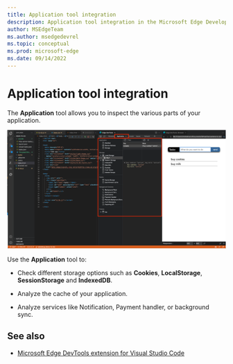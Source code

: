```yaml
---
title: Application tool integration
description: Application tool integration in the Microsoft Edge Developer Tools extension for Visual Studio Code.
author: MSEdgeTeam
ms.author: msedgedevrel
ms.topic: conceptual
ms.prod: microsoft-edge
ms.date: 09/14/2022
---
```

# Application tool integration

The **Application** tool allows you to inspect the various parts of your application. 

![The Application tool inside the Edge DevTools for Visual Studio Code extension](../microsoft-edge-devtools-extension-images/edge-extension-application-tool.png)

Use the **Application** tool to:

* Check different storage options such as **Cookies**, **LocalStorage**, **SessionStorage** and **IndexedDB**.

* Analyze the cache of your application.

* Analyze services like Notification, Payment handler, or background sync.


<!-- ====================================================================== -->
## See also

* [Microsoft Edge DevTools extension for Visual Studio Code](../microsoft-edge-devtools-extension.md)

